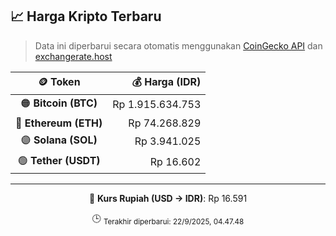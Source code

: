 

<!-- HARGA_KRIPTO -->
## 📈 Harga Kripto Terbaru

> Data ini diperbarui secara otomatis menggunakan [CoinGecko API](https://www.coingecko.com/) dan [exchangerate.host](https://exchangerate.host/)

<div align="center">

| 🪙 Token | 💰 Harga (IDR) |
|:------:|---------------:|
| 🟠 **Bitcoin (BTC)**   | Rp 1.915.634.753 |
| 🔵 **Ethereum (ETH)**  | Rp 74.268.829 |
| 🟣 **Solana (SOL)**    | Rp 3.941.025 |
| 🟢 **Tether (USDT)**   | Rp 16.602 |

---

💱 **Kurs Rupiah (USD → IDR)**: Rp 16.591

🕒 <sub>Terakhir diperbarui: 22/9/2025, 04.47.48</sub>

</div>
<!-- /HARGA_KRIPTO -->